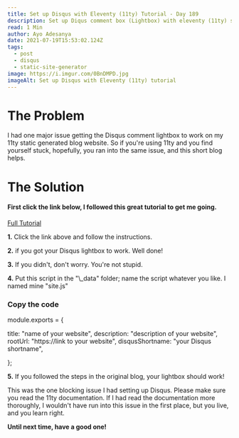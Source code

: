 ```yaml
---
title: Set up Disqus with Eleventy (11ty) Tutorial - Day 189
description: Set up Diqus comment box (Lightbox) with eleventy (11ty) static sight generator
read: 1 Min
author: Ayo Adesanya
date: 2021-07-19T15:53:02.124Z
tags:
  - post
  - disqus
  - static-site-generator
image: https://i.imgur.com/0BnDMPD.jpg
imageAlt: Set up Disqus with Eleventy (11ty) tutorial
---
```


<h1 class="snippet__title text-gradient article-special-case">The Problem</h1>

<p class="blog-p">I had one major issue getting the Disqus comment lightbox to work on my 11ty static generated blog website. So if you're using 11ty and you find yourself stuck, hopefully, you ran into the same issue, and this short blog helps.</p>

<h1 class="snippet__title text-gradient article-special-case">The Solution</h1>

<h4>First click the link below, I followed this great tutorial to get me going.</h4>

<a href="https://blog.jodionne.com/how-to-use-disqus-with-eleventy-9081d9a246d8" class="btn btn--primary">Full Tutorial <span><i class="fas fa-arrow-right"></i></span></a>

<p class="blog-p"><strong>1.</strong> Click the link above and follow the instructions.</p>

<p class="blog-p"><strong>2.</strong> if you got your Disqus lightbox to work. Well done!</p>

<p class="blog-p"><strong>3.</strong> If you didn't, don't worry. You're not stupid.</p>

<p class="blog-p"><strong>4.</strong> Put this script in the "\_data" folder; name the script whatever you like. I named mine "site.js"</p>

<h3 class="snippet__title text-gradient article-special-case"> Copy the code</h3>

<div class="code-block">
  module.exports = {
  
  title: "name of your website",
  description: "description of your website",
  rootUrl: "https://link to your website",
  disqusShortname: "your Disqus shortname",
  
  };
</div>

<p class="blog-p"><strong>5.</strong> If you followed the steps in the original blog, your lightbox should work!</p>

</ol>

<P class="blog-p">This was the one blocking issue I had setting up Disqus. Please make sure you read the 11ty documentation. If I had read the documentation more thoroughly, I wouldn't have run into this issue in the first place, but you live, and you learn right.</P>

<strong>Until next time, have a good one!</strong>

